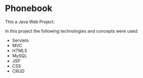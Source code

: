 # Phonebook

This a Java Web Project. 

In this project the following technologies and concepts were used:

- Servlets
- MVC
- HTML5
- MySQL
- JSP
- CSS
- CRUD
